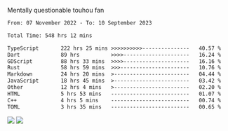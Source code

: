 Mentally questionable touhou fan



<!--START_SECTION:waka-->

```txt
From: 07 November 2022 - To: 10 September 2023

Total Time: 548 hrs 12 mins

TypeScript       222 hrs 25 mins >>>>>>>>>>---------------   40.57 %
Dart             89 hrs          >>>>---------------------   16.24 %
GDScript         88 hrs 33 mins  >>>>---------------------   16.16 %
Rust             58 hrs 59 mins  >>>----------------------   10.76 %
Markdown         24 hrs 20 mins  >------------------------   04.44 %
JavaScript       18 hrs 45 mins  >------------------------   03.42 %
Other            12 hrs 4 mins   >------------------------   02.20 %
HTML             5 hrs 53 mins   -------------------------   01.07 %
C++              4 hrs 5 mins    -------------------------   00.74 %
TOML             3 hrs 35 mins   -------------------------   00.65 %
```

<!--END_SECTION:waka-->

![](https://posei.me/horse_going_hard.gif)
![](https://posei.me/horse_going_hard.gif)
